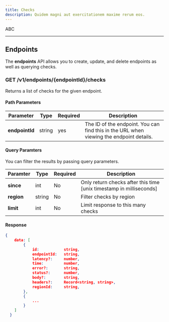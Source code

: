 ```yaml
---
title: Checks
description: Quidem magni aut exercitationem maxime rerum eos.
---
```


ABC

---

## Endpoints

The **endpoints** API allows you to create, update, and delete endpoints as well as querying checks.

### **GET** /v1/endpoints/{endpointId}/checks

Returns a list of checks for the given endpoint.

#### Path Parameters

| Parameter      | Type   | Required | Description                                                                             |
| -------------- | ------ | -------- | --------------------------------------------------------------------------------------- |
| **endpointId** | string | yes      | The ID of the endpoint. You can find this in the URL when viewing the endpoint details. |

#### Query Paramters

You can filter the results by passing query parameters. 


| Paramter | Type   | Required | Description                                                         |
|----------|--------|----------|---------------------------------------------------------------------|
| **since**    | int    | No       | Only return checks after this time [unix timestamp in milliseconds] |
| **region**   | string | No       | Filter checks by region                                             |
| **limit**    | int    | No       | Limit response to this many checks                                  |

#### Response

```json
{
    data: [
        {
            id:           string,
            endpointId:   string,
            latency?:     number,
            time:         number,
            error?:       string,
            status?:      number,
            body?:        string,
            headers?:     Record<string, string>,
            regionId:     string,
        },
        {
            ...
        }
    ]
  }
```
